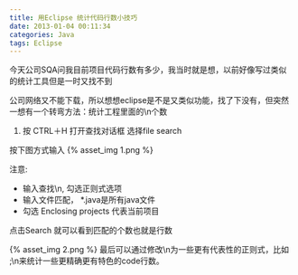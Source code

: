 ```yaml
---
title: 用Eclipse 统计代码行数小技巧
date: 2013-01-04 00:11:34
categories: Java
tags: Eclipse
---
```

今天公司SQA问我目前项目代码行数有多少，我当时就是想，以前好像写过类似的统计工具但是一时又找不到

公司网络又不能下载，所以想想eclipse是不是又类似功能，找了下没有，但突然一想有一个转弯方法：统计工程里面的\n个数

1. 按 CTRL＋H 打开查找对话框 选择file search

按下图方式输入
{% asset_img 1.png %}

注意:
* 输入查找\n, 勾选正则式选项
* 输入文件匹配， *.java是所有java文件
* 勾选 Enclosing projects 代表当前项目

点击Search 就可以看到匹配的个数也就是行数

<!-- more -->

{% asset_img 2.png %}
最后可以通过修改\n为一些更有代表性的正则式，比如 ;\n来统计一些更精确更有特色的code行数。
